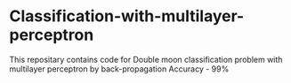 # Classification-with-multilayer-perceptron
This repositary contains code for Double moon classification problem with multilayer perceptron by back-propagation 
Accuracy - 99%
